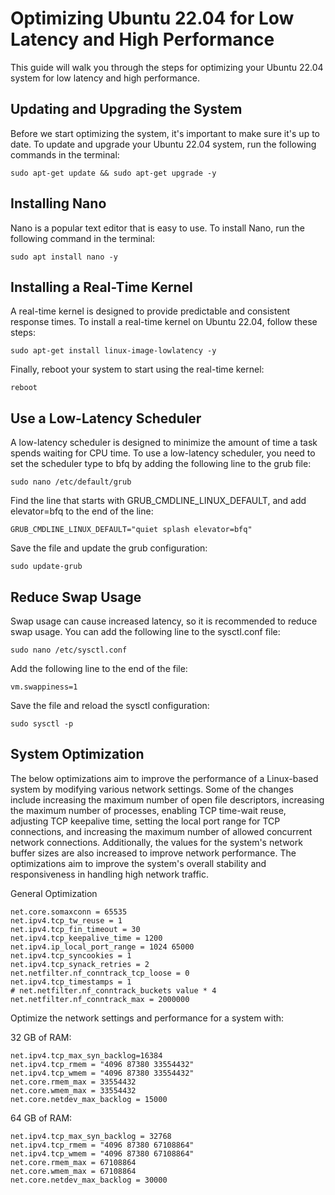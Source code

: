 # Optimizing Ubuntu 22.04 for Low Latency and High Performance

This guide will walk you through the steps for optimizing your Ubuntu 22.04 system for low latency and high performance.

## Updating and Upgrading the System
Before we start optimizing the system, it's important to make sure it's up to date. To update and upgrade your Ubuntu 22.04 system, run the following commands in the terminal:
```
sudo apt-get update && sudo apt-get upgrade -y
```

## Installing Nano
Nano is a popular text editor that is easy to use. To install Nano, run the following command in the terminal:
```
sudo apt install nano -y
```

## Installing a Real-Time Kernel
A real-time kernel is designed to provide predictable and consistent response times. To install a real-time kernel on Ubuntu 22.04, follow these steps:
```
sudo apt-get install linux-image-lowlatency -y
```
Finally, reboot your system to start using the real-time kernel:
```
reboot
```

## Use a Low-Latency Scheduler
A low-latency scheduler is designed to minimize the amount of time a task spends waiting for CPU time.
To use a low-latency scheduler, you need to set the scheduler type to bfq by adding the following line to the grub file:
```
sudo nano /etc/default/grub
```

Find the line that starts with GRUB_CMDLINE_LINUX_DEFAULT, and add elevator=bfq to the end of the line:
```
GRUB_CMDLINE_LINUX_DEFAULT="quiet splash elevator=bfq"
```

Save the file and update the grub configuration:
```
sudo update-grub
```

## Reduce Swap Usage
Swap usage can cause increased latency, so it is recommended to reduce swap usage. You can add the following line to the sysctl.conf file:
```
sudo nano /etc/sysctl.conf
```
Add the following line to the end of the file:
```
vm.swappiness=1
```
Save the file and reload the sysctl configuration:
```
sudo sysctl -p
```

## System Optimization

The below optimizations aim to improve the performance of a Linux-based system by modifying various network settings. Some of the changes include increasing the maximum number of open file descriptors, increasing the maximum number of processes, enabling TCP time-wait reuse, adjusting TCP keepalive time, setting the local port range for TCP connections, and increasing the maximum number of allowed concurrent network connections. Additionally, the values for the system's network buffer sizes are also increased to improve network performance. The optimizations aim to improve the system's overall stability and responsiveness in handling high network traffic.

General Optimization
```
net.core.somaxconn = 65535
net.ipv4.tcp_tw_reuse = 1
net.ipv4.tcp_fin_timeout = 30
net.ipv4.tcp_keepalive_time = 1200
net.ipv4.ip_local_port_range = 1024 65000
net.ipv4.tcp_syncookies = 1
net.ipv4.tcp_synack_retries = 2
net.netfilter.nf_conntrack_tcp_loose = 0 
net.ipv4.tcp_timestamps = 1
# net.netfilter.nf_conntrack_buckets value * 4
net.netfilter.nf_conntrack_max = 2000000
```

Optimize the network settings and performance for a system with:

32 GB of RAM:
```
net.ipv4.tcp_max_syn_backlog=16384
net.ipv4.tcp_rmem = "4096 87380 33554432"
net.ipv4.tcp_wmem = "4096 87380 33554432"
net.core.rmem_max = 33554432
net.core.wmem_max = 33554432
net.core.netdev_max_backlog = 15000
```

64 GB of RAM:
```
net.ipv4.tcp_max_syn_backlog = 32768
net.ipv4.tcp_rmem = "4096 87380 67108864"
net.ipv4.tcp_wmem = "4096 87380 67108864"
net.core.rmem_max = 67108864
net.core.wmem_max = 67108864
net.core.netdev_max_backlog = 30000
```
